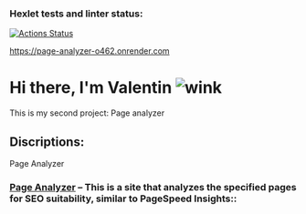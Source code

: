 ### Hexlet tests and linter status:
[![Actions Status](https://github.com/orcworker1/python-project-83/actions/workflows/hexlet-check.yml/badge.svg)](https://github.com/orcworker1/python-project-83/actions)

https://page-analyzer-o462.onrender.com


<h1>Hi there, I'm Valentin <img src="../tinymce/plugins/emoticons/img/smiley-wink.gif" alt="wink" /></h1

<h3>This is my second project: Page analyzer</h3>

<h2>Discriptions:</h2
<a class="navbar-brand" href="https://page-analyzer-o462.onrender.com">Page Analyzer</a>
<h3><a class="navbar-brand" href="https://page-analyzer-o462.onrender.com">Page Analyzer</a> – This is a site that analyzes the specified pages for SEO suitability, similar to PageSpeed Insights::<h3>
